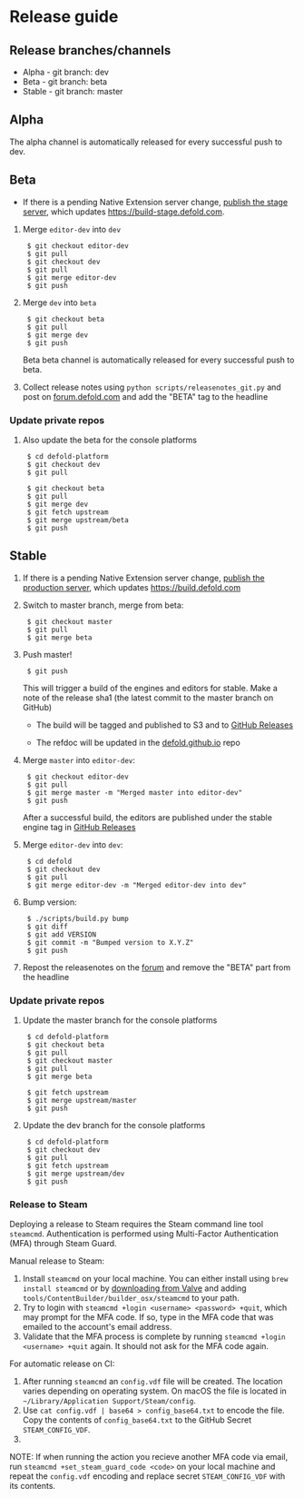 # Release guide

## Release branches/channels
* Alpha - git branch: dev
* Beta - git branch: beta
* Stable - git branch: master

## Alpha
The alpha channel is automatically released for every successful push to dev.

## Beta

* If there is a pending Native Extension server change, [publish the stage server](https://github.com/defold/extender/blob/dev/README.md#releasing-stage-server), which updates https://build-stage.defold.com.

1. Merge `editor-dev` into `dev`

        $ git checkout editor-dev
        $ git pull
        $ git checkout dev
        $ git pull
        $ git merge editor-dev
        $ git push

1. Merge `dev` into `beta`

        $ git checkout beta
        $ git pull
        $ git merge dev
        $ git push

    Beta beta channel is automatically released for every successful push to beta.

1. Collect release notes using `python scripts/releasenotes_git.py` and post on [forum.defold.com](https://forum.defold.com/c/releasenotes)
and add the "BETA" tag to the headline

### Update private repos

1. Also update the beta for the console platforms

        $ cd defold-platform
        $ git checkout dev
        $ git pull

        $ git checkout beta
        $ git pull
        $ git merge dev
        $ git fetch upstream
        $ git merge upstream/beta
        $ git push

## Stable

1. If there is a pending Native Extension server change, [publish the production server](https://github.com/defold/extender#releasing), which updates https://build.defold.com

1. Switch to master branch, merge from beta:

        $ git checkout master
        $ git pull
        $ git merge beta

1. Push master!

        $ git push

    This will trigger a build of the engines and editors for stable.
    Make a note of the release sha1 (the latest commit to the master branch on GitHub)

    * The build will be tagged and published to S3 and to [GitHub Releases](https://github.com/defold/defold/releases)

    * The refdoc will be updated in the [defold.github.io](https://github.com/defold/defold.github.io) repo

1. Merge `master` into `editor-dev`:

        $ git checkout editor-dev
        $ git pull
        $ git merge master -m "Merged master into editor-dev"
        $ git push

    After a successful build, the editors are published under the stable engine tag in [GitHub Releases](https://github.com/defold/defold/releases)

1. Merge `editor-dev` into `dev`:

        $ cd defold
        $ git checkout dev
        $ git pull
        $ git merge editor-dev -m "Merged editor-dev into dev"

1. Bump version:

        $ ./scripts/build.py bump
        $ git diff
        $ git add VERSION
        $ git commit -m "Bumped version to X.Y.Z"
        $ git push

1. Repost the releasenotes on the [forum](https://forum.defold.com/) and remove the "BETA" part from the headline

### Update private repos

1. Update the master branch for the console platforms

        $ cd defold-platform
        $ git checkout beta
        $ git pull
        $ git checkout master
        $ git pull
        $ git merge beta

        $ git fetch upstream
        $ git merge upstream/master
        $ git push


1. Update the dev branch for the console platforms

        $ cd defold-platform
        $ git checkout dev
        $ git pull
        $ git fetch upstream
        $ git merge upstream/dev
        $ git push

### Release to Steam

Deploying a release to Steam requires the Steam command line tool `steamcmd`. Authentication is performed using Multi-Factor Authentication (MFA) through Steam Guard.

Manual release to Steam:

1. Install `steamcmd` on your local machine. You can either install using `brew install steamcmd` or by [downloading from Valve](https://partner.steamgames.com/doc/sdk/uploading#1) and adding `tools/ContentBuilder/builder_osx/steamcmd` to your path.
1. Try to login with `steamcmd +login <username> <password> +quit`, which may prompt for the MFA code. If so, type in the MFA code that was emailed to the account's email address.
1. Validate that the MFA process is complete by running `steamcmd +login <username> +quit` again. It should not ask for the MFA code again.


For automatic release on CI:

1. After running `steamcmd` an `config.vdf` file will be created. The location varies depending on operating system. On macOS the file is located in `~/Library/Application Support/Steam/config`. 
1. Use `cat config.vdf | base64 > config_base64.txt` to encode the file. Copy the contents of `config_base64.txt` to the GitHub Secret `STEAM_CONFIG_VDF`.
1. 

NOTE: If when running the action you recieve another MFA code via email, run `steamcmd +set_steam_guard_code <code>` on your local machine and repeat the `config.vdf` encoding and replace secret `STEAM_CONFIG_VDF` with its contents.

